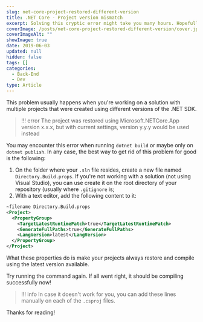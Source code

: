 ```yaml
---
slug: net-core-project-restored-different-version
title: .NET Core - Project version mismatch
excerpt: Solving this cryptic error might take you many hours. Hopefully this will help you out.
coverImage: /posts/net-core-project-restored-different-version/cover.jpg
coverImageAlt: ""
showImage: true
date: 2019-06-03
updated: null
hidden: false
tags: []
categories:
  - Back-End
  - Dev
type: Article
---
```


This problem usually happens when you're working on a solution with multiple projects that were created using different versions of the .NET SDK.

> !!! error
> The project was restored using Microsoft.NETCore.App version x.x.x, but with current settings, version y.y.y would be used instead

You may encounter this error when running `dotnet build` or maybe only on `dotnet publish`. In any case, the best way to get rid of this problem for good is the following:

1. On the folder where your `.sln` file resides, create a new file named `Directory.Build.props`. If you're not working with a solution (not using Visual Studio), you can use create it on the root directory of your repository (usually where `.gitignore` is;
2. With a text editor, add the following content to it:

```xml
~filename Directory.Build.props
<Project>
  <PropertyGroup>
    <TargetLatestRuntimePatch>true</TargetLatestRuntimePatch>
    <GenerateFullPaths>true</GenerateFullPaths>
    <LangVersion>latest</LangVersion>
  </PropertyGroup>
</Project>
```

What these properties do is make your projects always restore and compile using the latest version available.

Try running the command again. If all went right, it should be compiling successfully now!

> !!! info
> In case it doesn't work for you, you can add these lines manually on each of the `.csproj` files.

Thanks for reading!
